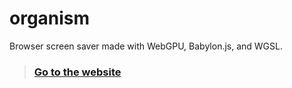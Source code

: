 # organism

Browser screen saver made with WebGPU, Babylon.js, and WGSL.

> ### [Go to the website](https://organism.inhibitor.io)

